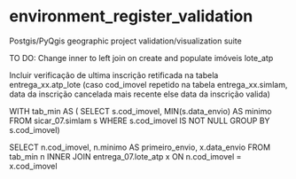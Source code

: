 # environment_register_validation
Postgis/PyQgis geographic project validation/visualization suite

TO DO:
Change inner to left join on create and populate imóveis  lote_atp 

Incluir verificação de ultima inscrição retificada na tabela entrega_xx.atp_lote (caso cod_imovel repetido na tabela entrega_xx.simlam, data da inscrição cancelada mais recente else data da inscrição valida)


WITH tab_min AS ( 
SELECT s.cod_imovel, MIN(s.data_envio) AS minimo
FROM sicar_07.simlam s
WHERE s.cod_imovel IS NOT NULL
GROUP BY s.cod_imovel)


SELECT n.cod_imovel, n.minimo AS primeiro_envio, x.data_envio 
FROM tab_min n
INNER JOIN entrega_07.lote_atp x
ON n.cod_imovel = x.cod_imovel
